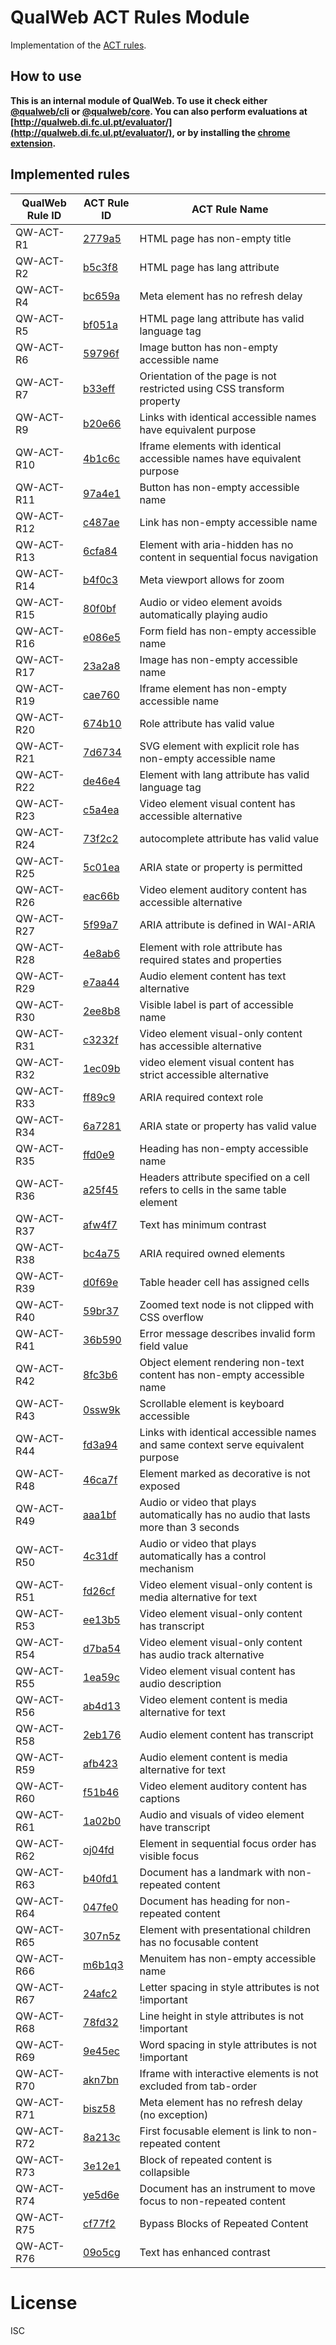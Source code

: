 # QualWeb ACT Rules Module

Implementation of the [ACT rules](https://act-rules.github.io/rules/).

## How to use

**This is an internal module of QualWeb. To use it check either [@qualweb/cli](https://github.com/qualweb/cli) or [@qualweb/core](https://github.com/qualweb/core). You can also perform evaluations at [http://qualweb.di.fc.ul.pt/evaluator/](http://qualweb.di.fc.ul.pt/evaluator/), or by installing the [chrome extension](https://chrome.google.com/webstore/detail/qualweb-extension/ljgilomdnehokancdcbkmbndkkiggioc).**

## Implemented rules

| QualWeb Rule ID | ACT Rule ID                                        | ACT Rule Name                                                                       |
| --------------- | -------------------------------------------------- | ----------------------------------------------------------------------------------- |
| QW-ACT-R1       | [2779a5](https://act-rules.github.io/rules/2779a5) | HTML page has non-empty title                                                       |
| QW-ACT-R2       | [b5c3f8](https://act-rules.github.io/rules/b5c3f8) | HTML page has lang attribute                                                        |
| QW-ACT-R4       | [bc659a](https://act-rules.github.io/rules/bc659a) | Meta element has no refresh delay                                                   |
| QW-ACT-R5       | [bf051a](https://act-rules.github.io/rules/bf051a) | HTML page lang attribute has valid language tag                                     |
| QW-ACT-R6       | [59796f](https://act-rules.github.io/rules/59796f) | Image button has non-empty accessible name                                          |
| QW-ACT-R7       | [b33eff](https://act-rules.github.io/rules/b33eff) | Orientation of the page is not restricted using CSS transform property              |
| QW-ACT-R9       | [b20e66](https://act-rules.github.io/rules/b20e66) | Links with identical accessible names have equivalent purpose                       |
| QW-ACT-R10      | [4b1c6c](https://act-rules.github.io/rules/4b1c6c) | Iframe elements with identical accessible names have equivalent purpose             |
| QW-ACT-R11      | [97a4e1](https://act-rules.github.io/rules/97a4e1) | Button has non-empty accessible name                                                |
| QW-ACT-R12      | [c487ae](https://act-rules.github.io/rules/c487ae) | Link has non-empty accessible name                                                  |
| QW-ACT-R13      | [6cfa84](https://act-rules.github.io/rules/6cfa84) | Element with aria-hidden has no content in sequential focus navigation              |
| QW-ACT-R14      | [b4f0c3](https://act-rules.github.io/rules/b4f0c3) | Meta viewport allows for zoom                                                       |
| QW-ACT-R15      | [80f0bf](https://act-rules.github.io/rules/80f0bf) | Audio or video element avoids automatically playing audio                           |
| QW-ACT-R16      | [e086e5](https://act-rules.github.io/rules/e086e5) | Form field has non-empty accessible name                                            |
| QW-ACT-R17      | [23a2a8](https://act-rules.github.io/rules/23a2a8) | Image has non-empty accessible name                                                 |
| QW-ACT-R19      | [cae760](https://act-rules.github.io/rules/cae760) | Iframe element has non-empty accessible name                                        |
| QW-ACT-R20      | [674b10](https://act-rules.github.io/rules/674b10) | Role attribute has valid value                                                      |
| QW-ACT-R21      | [7d6734](https://act-rules.github.io/rules/7d6734) | SVG element with explicit role has non-empty accessible name                        |
| QW-ACT-R22      | [de46e4](https://act-rules.github.io/rules/de46e4) | Element with lang attribute has valid language tag                                  |
| QW-ACT-R23      | [c5a4ea](https://act-rules.github.io/rules/c5a4ea) | Video element visual content has accessible alternative                             |
| QW-ACT-R24      | [73f2c2](https://act-rules.github.io/rules/73f2c2) | autocomplete attribute has valid value                                              |
| QW-ACT-R25      | [5c01ea](https://act-rules.github.io/rules/5c01ea) | ARIA state or property is permitted                                                 |
| QW-ACT-R26      | [eac66b](https://act-rules.github.io/rules/eac66b) | Video element auditory content has accessible alternative                           |
| QW-ACT-R27      | [5f99a7](https://act-rules.github.io/rules/5f99a7) | ARIA attribute is defined in WAI-ARIA                                               |
| QW-ACT-R28      | [4e8ab6](https://act-rules.github.io/rules/4e8ab6) | Element with role attribute has required states and properties                      |
| QW-ACT-R29      | [e7aa44](https://act-rules.github.io/rules/e7aa44) | Audio element content has text alternative                                          |
| QW-ACT-R30      | [2ee8b8](https://act-rules.github.io/rules/2ee8b8) | Visible label is part of accessible name                                            |
| QW-ACT-R31      | [c3232f](https://act-rules.github.io/rules/c3232f) | Video element visual-only content has accessible alternative                        |
| QW-ACT-R32      | [1ec09b](https://act-rules.github.io/rules/1ec09b) | video element visual content has strict accessible alternative                      |
| QW-ACT-R33      | [ff89c9](https://act-rules.github.io/rules/ff89c9) | ARIA required context role                                                          |
| QW-ACT-R34      | [6a7281](https://act-rules.github.io/rules/6a7281) | ARIA state or property has valid value                                              |
| QW-ACT-R35      | [ffd0e9](https://act-rules.github.io/rules/ffd0e9) | Heading has non-empty accessible name                                               |
| QW-ACT-R36      | [a25f45](https://act-rules.github.io/rules/a25f45) | Headers attribute specified on a cell refers to cells in the same table element     |
| QW-ACT-R37      | [afw4f7](https://act-rules.github.io/rules/afw4f7) | Text has minimum contrast                                                           |
| QW-ACT-R38      | [bc4a75](https://act-rules.github.io/rules/bc4a75) | ARIA required owned elements                                                        |
| QW-ACT-R39      | [d0f69e](https://act-rules.github.io/rules/d0f69e) | Table header cell has assigned cells                                                |
| QW-ACT-R40      | [59br37](https://act-rules.github.io/rules/59br37) | Zoomed text node is not clipped with CSS overflow                                   |
| QW-ACT-R41      | [36b590](https://act-rules.github.io/rules/36b590) | Error message describes invalid form field value                                    |
| QW-ACT-R42      | [8fc3b6](https://act-rules.github.io/rules/8fc3b6) | Object element rendering non-text content has non-empty accessible name             |
| QW-ACT-R43      | [0ssw9k](https://act-rules.github.io/rules/0ssw9k) | Scrollable element is keyboard accessible                                           |
| QW-ACT-R44      | [fd3a94](https://act-rules.github.io/rules/fd3a94) | Links with identical accessible names and same context serve equivalent purpose     |
| QW-ACT-R48      | [46ca7f](https://act-rules.github.io/rules/46ca7f) | Element marked as decorative is not exposed                                         |
| QW-ACT-R49      | [aaa1bf](https://act-rules.github.io/rules/aaa1bf) | Audio or video that plays automatically has no audio that lasts more than 3 seconds |
| QW-ACT-R50      | [4c31df](https://act-rules.github.io/rules/4c31df) | Audio or video that plays automatically has a control mechanism                     |
| QW-ACT-R51      | [fd26cf](https://act-rules.github.io/rules/fd26cf) | Video element visual-only content is media alternative for text                     |
| QW-ACT-R53      | [ee13b5](https://act-rules.github.io/rules/ee13b5) | Video element visual-only content has transcript                                    |
| QW-ACT-R54      | [d7ba54](https://act-rules.github.io/rules/d7ba54) | Video element visual-only content has audio track alternative                       |
| QW-ACT-R55      | [1ea59c](https://act-rules.github.io/rules/1ea59c) | Video element visual content has audio description                                  |
| QW-ACT-R56      | [ab4d13](https://act-rules.github.io/rules/ab4d13) | Video element content is media alternative for text                                 |
| QW-ACT-R58      | [2eb176](https://act-rules.github.io/rules/2eb176) | Audio element content has transcript                                                |
| QW-ACT-R59      | [afb423](https://act-rules.github.io/rules/afb423) | Audio element content is media alternative for text                                 |
| QW-ACT-R60      | [f51b46](https://act-rules.github.io/rules/f51b46) | Video element auditory content has captions                                         |
| QW-ACT-R61      | [1a02b0](https://act-rules.github.io/rules/1a02b0) | Audio and visuals of video element have transcript                                  |
| QW-ACT-R62      | [oj04fd](https://act-rules.github.io/rules/oj04fd) | Element in sequential focus order has visible focus                                 |
| QW-ACT-R63      | [b40fd1](https://act-rules.github.io/rules/b40fd1) | Document has a landmark with non-repeated content                                   |
| QW-ACT-R64      | [047fe0](https://act-rules.github.io/rules/047fe0) | Document has heading for non-repeated content                                       |
| QW-ACT-R65      | [307n5z](https://act-rules.github.io/rules/307n5z) | Element with presentational children has no focusable content                       |
| QW-ACT-R66      | [m6b1q3](https://act-rules.github.io/rules/m6b1q3) | Menuitem has non-empty accessible name                                              |
| QW-ACT-R67      | [24afc2](https://act-rules.github.io/rules/24afc2) | Letter spacing in style attributes is not !important                                |
| QW-ACT-R68      | [78fd32](https://act-rules.github.io/rules/78fd32) | Line height in style attributes is not !important                                   |
| QW-ACT-R69      | [9e45ec](https://act-rules.github.io/rules/9e45ec) | Word spacing in style attributes is not !important                                  |
| QW-ACT-R70      | [akn7bn](https://act-rules.github.io/rules/akn7bn) | Iframe with interactive elements is not excluded from tab-order                     |
| QW-ACT-R71      | [bisz58](https://act-rules.github.io/rules/bisz58) | Meta element has no refresh delay (no exception)                                    |
| QW-ACT-R72      | [8a213c](https://act-rules.github.io/rules/8a213c) | First focusable element is link to non-repeated content                             |
| QW-ACT-R73      | [3e12e1](https://act-rules.github.io/rules/3e12e1) | Block of repeated content is collapsible                                            |
| QW-ACT-R74      | [ye5d6e](https://act-rules.github.io/rules/ye5d6e) | Document has an instrument to move focus to non-repeated content                    |
| QW-ACT-R75      | [cf77f2](https://act-rules.github.io/rules/cf77f2) | Bypass Blocks of Repeated Content                                                   |
| QW-ACT-R76      | [09o5cg](https://act-rules.github.io/rules/09o5cg) | Text has enhanced contrast                                                          |

# License

ISC

